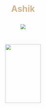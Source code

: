 
<div align="center">
  <h1 style="color: #D2B48C; margin: 0;">Ashik</h1>
</div>
<br>
<div align="center" style="margin: 1rem 0;">
  <img src="https://skillicons.dev/icons?i=linux,github,vscode,js,dart,java,react,flutter,spring&theme=dark&perline=3"/>
</div>

<!---### 📊 Stats--->
<br>
<div align="center" style="display: flex; justify-content: center; gap: 1rem; flex-wrap: wrap; margin: 1rem 0;">
  <img 
    src="https://github-readme-stats.vercel.app/api?username=ashik-maybe&show_icons=true&theme=transparent&border_color=D2B48C&bg_color=0D1117&text_color=FFFFFF&icon_color=D2B48C&height=190" 
    width="48%" 
    height="190" 
    style="border-radius: 8px;"
  />
</div>
